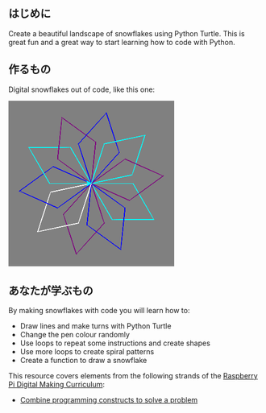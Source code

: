 ## はじめに

Create a beautiful landscape of snowflakes using Python Turtle. This is great fun and a great way to start learning how to code with Python.

## 作るもの

Digital snowflakes out of code, like this one:

![snowflake](images/makeasnowflake.png)

## あなたが学ぶもの

By making snowflakes with code you will learn how to:

- Draw lines and make turns with Python Turtle
- Change the pen colour randomly
- Use loops to repeat some instructions and create shapes
- Use more loops to create spiral patterns
- Create a function to draw a snowflake

This resource covers elements from the following strands of the [Raspberry Pi Digital Making Curriculum](https://www.raspberrypi.org/curriculum/):

- [Combine programming constructs to solve a problem](https://www.raspberrypi.org/curriculum/programming/builder)